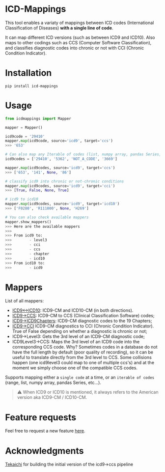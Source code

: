 # ICD-Mappings
This tool enables a variaty of mappings between ICD codes (International Classification of Diseases) **with a single line of code**. 

It can map different ICD versions (such as between ICD9 and ICD10). Also maps to other codings such as CCS (Computer Software Classification), and classifies diagnostic codes into chronic or not with CCI (Chronic Condition Indicator).

# Installation

`pip install icd-mappings`

# Usage

```python
from icdmappings import Mapper

mapper = Mapper()

icd9code = '29410'
mapper.map(icd9code, source='icd9', target='ccs')
>>> '653'

# Can also map any Iterable of codes (list, numpy array, pandas Series, you name it)
icd9codes = ['29410', '5362', 'NOT_A_CODE', '3669']

mapper.map(icd9codes, source='icd9', target='ccs')
>>> ['653', '141', None, '86']

# classify icd9 into chronic or not-chronic conditions
mapper.map(icd9codes, source='icd9', target='cci')
>>> [True, False, None, True]

# icd9 to icd10
mapper.map(icd9codes, source='icd9', target='icd10')
>>> ['F0280', 'R111000', None, 'H269']

# You can also check available mappers
mapper.show_mappers()
>>> Here are the available mappers
>>>
>>> From icd9 to:
>>>        - level3
>>>        - cci
>>>        - ccs
>>>        - chapter
>>>        - icd10
>>> From icd10 to:
>>>        - icd9
```

# Mappers

List of all mappers:
- [ICD9<->ICD10](https://www.nber.org/research/data/icd-9-cm-and-icd-10-cm-and-icd-10-pcs-crosswalk-or-general-equivalence-mappings): ICD9-CM and ICD10-CM (in both directions).
- [ICD9->CCS](): ICD9-CM to CCS (Clinical Classification Software) codes;
- [ICD9->ICD9Chapters](https://icd.codes/icd9cm): ICD9-CM diagnostic codes to the 19 Chapters;
- [ICD9->CCI](https://www.hcup-us.ahrq.gov/toolssoftware/chronic/chronic.jsp) ICD9-CM diagnostics to CCI (Chronic Condition Indicator). True of False depending on whether a diagnostic is chronic or not;
- ICD9->Level3: Gets the 3rd level of an ICD9-CM diagnostic code;
- ICD9Level3->CCS: Maps the 3rd level of an ICD9 code into the corresponding CCS code. Why? Sometimes codes in a database do not have the full length by default (poor quality of recording), so it can be useful to translate directly from the 3rd level to CCS. Some collisions happen (one icd9level3 could map to one of multiple ccs's) and at the moment we simply choose one of the compatible CCS codes.


Supports mapping either a `single code` at a time, or an `iterable of codes` (range, list, numpy array, pandas Series, etc...).


> :warning: When ICD9 or ICD10 is mentioned, it always refers to the American version aka ICD9-CM / ICD10-CM.

# Feature requests

Feel free to request a new feature [here](https://github.com/snovaisg/ICD-Mappings/issues).


# Acknowledgments

[Tekaichi](https://github.com/Tekaichi) for building the initial version of the icd9->ccs pipeline
